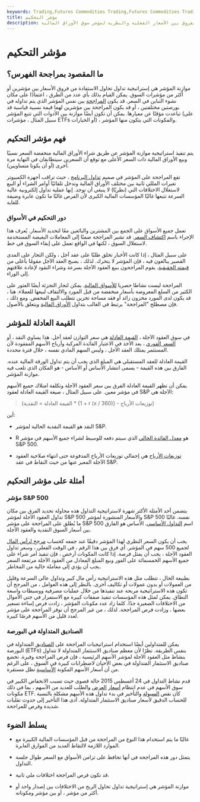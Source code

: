 ```yaml
---
keywords: Trading,Futures Commodities Trading,Futures Commodities Trading Strategy and Education,Futures and Commodities Trading,Strategy and Education
title: مؤشر التحكيم
description: موازنة المؤشر هي استراتيجية تداول تحاول الاستفادة من الفروق بين الأسعار الفعلية والنظرية لمؤشر سوق الأوراق المالية.
---
```


# مؤشر التحكيم
## ما المقصود بمراجحة الفهرس؟

موازنة المؤشر هي إستراتيجية تداول تحاول الاستفادة من فروق الأسعار بين مؤشرين أو أكثر من مؤشرات السوق. يمكن القيام بذلك بأي عدد من الطرق ، اعتمادًا على مكان نشوء التباين في السعر. قد يكون [المراجحة](/arbitrage) بين نفس المؤشر الذي يتم تداوله في بورصتين مختلفتين ، أو قد يكون المراجحة بين مؤشرين لهما قيمة نسبية قياسية قد تباعدت مؤقتًا عن معيارها. يمكن أن تكون أيضًا موازنة بين الأدوات التي تتبع المؤشر (على سبيل المثال ، مؤشرات ETFs أو الخيارات) ، والمكونات التي يتكون منها المؤشر.

## فهم مؤشر التحكيم

يتم تنفيذ استراتيجية موازنة المؤشر عن طريق شراء الأوراق المالية منخفضة السعر نسبيًا وبيع الأوراق المالية ذات السعر الأعلى مع توقع أن السعرين سيتطابقان في النهاية مرة أخرى (أو أن يكونا متساويين).

تقع المراجحة على المؤشر في صميم [تداول البرنامج](/programtrading) ، حيث تراقب أجهزة الكمبيوتر تغيرات المللي ثانية بين مختلف الأوراق المالية وتدخل تلقائيًا أوامر الشراء أو البيع لاستغلال الاختلافات التي (نظريًا) لا ينبغي أن توجد. إنها عملية تداول إلكترونية عالية السرعة تتبعها غالبًا المؤسسات المالية الكبرى لأن الفرص غالبًا ما تكون عابرة وضيقة للغاية.

### دور التحكيم في الأسواق

تعمل جميع الأسواق على الجمع بين المشترين والبائعين معًا لتحديد الأسعار. يُعرف هذا الإجراء باسم [اكتشاف السعر](/pricediscovery). قد تشير المراجحة ضمنًا إلى المعاملات البغيضة المستخدمة لاستغلال السوق ، لكنها في الواقع تعمل على إبقاء السوق في خط.

على سبيل المثال ، إذا كانت الأخبار تخلق طلبًا على عقد آجل ، ولكن التجار على المدى القصير يبالغون فيه ، فإن المؤشر لا يتحرك. لذلك ، يصبح العقد الآجل مقومًا بأعلى من [قيمته الحقيقية](/overvalued). يقوم المراجحون ببيع العقود الآجلة بسرعة وشراء النقود لإعادة علاقتهم إلى الوراء.

المراجحة ليست نشاطا حصريا [للأسواق المالية](/financial-market). يمكن لتجار التجزئة أيضًا العثور على الكثير من السلع المعروضة بأسعار منخفضة من قبل المورد والالتفاف لبيعها للعملاء. هنا ، قد يكون لدى المورد مخزون زائد أو فقد مساحة تخزين تتطلب البيع المخفض. ومع ذلك ، فإن مصطلح "المراجحة" يرتبط في الغالب بتداول [الأوراق المالية](/security) ويتعلق بالأصول.

## القيمة العادلة للمؤشر

في سوق العقود الآجلة ، [القيمة العادلة](/fairvalue) هي سعر التوازن لعقد آجل. هذا يساوي النقد ، أو [السعر الفوري](/spotprice) ، بعد الأخذ في الاعتبار الفائدة المركبة وأرباح الأسهم المفقودة لأن المستثمر يمتلك العقد الآجل ، وليس السهم المادي نفسه ، خلال فترة محددة.

القيمة العادلة للعقد المستقبلي هي المبلغ الذي يجب أن يتم تداول الورقة المالية عنده. الفارق بين هذه القيمة - يسمى انتشار الأساس أو الأساس - هو المكان الذي تلعب فيه موازنة المؤشر.

يمكن أن تظهر القيمة العادلة الفرق بين سعر العقود الآجلة وتكلفة امتلاك جميع الأسهم في مؤشر معين. على سبيل المثال ، صيغة القيمة العادلة لعقود S&P الآجلة هي:

>

> (القيمة العادلة = النقدية * {1 + r (x / 360)} - توزيعات الأرباح)

>

أين:

- النقد هو القيمة النقدية الحالية لمؤشر S&P.

- R هو [معدل الفائدة الحالي](/interestrate) الذي سيتم دفعه للوسيط لشراء جميع الأسهم في مؤشر S&P 500.

- [توزيعات الأرباح](/dividend) هي إجمالي توزيعات الأرباح المدفوعة حتى انتهاء صلاحية العقود الآجلة المعبر عنها من حيث النقاط في عقد S&P.

## أمثلة على مؤشر التحكيم

### مؤشر S&P 500

يتضمن أحد الأمثلة الأكثر شهرة لاستراتيجية التداول هذه محاولة تحديد الفرق بين مكان تداول العقود الآجلة لمؤشر S&P 500 والأسعار المنشورة لمؤشر S&P 500 نفسه. غالبًا ما يُطلق على المراجحة على مؤشر S&P 500 اسم [التداول الأساسي](/basis-trading). الأساس هو الفارق بين أسعار السوق النقدية والعقود الآجلة.

يجب أن يكون السعر النظري لهذا المؤشر دقيقًا عند جمعه كحساب [مرجح لرأس المال](/capitalizationweightedindex) لجميع 500 سهم في المؤشر. أي فرق بين هذا الرقم ، في الوقت الفعلي ، وسعر تداول العقود الآجلة ، يجب أن يمثل فرصة. إذا كانت المكونات أرخص ، فإن تنفيذ أمر شراء على جميع الأسهم الخمسمائة على الفور وبيع المبلغ المعادل من العقود الآجلة مرتفعة السعر يجب أن يؤدي إلى معاملة خالية من المخاطر.

بطبيعة الحال ، تتطلب مثل هذه الاستراتيجية رأس مال كبير وتداول عالي السرعة وقليل من العمولات أو بدون عمولات أو تكاليف أخرى. بالنظر إلى هذه العوامل ، من المرجح أن تكون هذه الاستراتيجية مربحة عند تنفيذها من خلال عمليات مصرفية ووسيطات واسعة النطاق. يمكن لمثل هذه المؤسسات تنفيذ صفقات كبيرة مع الاستمرار في جني الأموال من الاختلافات الصغيرة جدًا. كلما زاد عدد مكونات المؤشر ، زادت فرص إساءة تسعير بعضها ، وزادت فرص المراجحة. لذلك ، من غير المرجح أن توفر المراجحة على مؤشر لعدد قليل من الأسهم فرصًا كبيرة.

### الصناديق المتداولة في البورصة

يمكن للمتداولين أيضًا استخدام استراتيجيات المراجحة على [الصناديق](/etf) المتداولة في البورصة (ETFs) بنفس الطريقة. نظرًا لأن معظم صناديق الاستثمار المتداولة لا تتداول بنشاط مثل العقود الآجلة لمؤشر الأسهم الرئيسية ، فإن فرص المراجحة وفيرة. تخضع صناديق الاستثمار المتداولة في بعض الأحيان لاضطرابات كبيرة في السوق ، على الرغم من أن أسعار الأسهم المكونة [الأساسية](/underlying) تظل مستقرة.

قدم نشاط التداول في 24 أغسطس 2015 حالة قصوى حيث تسبب الانخفاض الكبير في سوق الأسهم في عدم انتظام [أسعار](/ask) [العرض](/bid) والطلب للعديد من الأسهم ، بما في ذلك مكونات ETF. كان نقص [السيولة](/liquidity) والتأخير في بدء تداول هذه الأسهم مشكلة بالنسبة للحساب الدقيق لأسعار صناديق الاستثمار المتداولة. أدى هذا التأخير إلى حدوث تقلبات شديدة وفرص للمراجحة.

## يسلط الضوء

- غالبًا ما يتم استخدام هذا النوع من المراجحة من قبل المؤسسات المالية الكبيرة مع الموارد اللازمة لالتقاط العديد من الفوارق العابرة.

- يتمثل دور هذه المراجحة في أنها تحافظ على تزامن الأسواق مع السعر طوال جلسة التداول.

- قد تكون فرص المراجحة اختلافات ملي ثانية.

- موازنة المؤشر هي إستراتيجية تداول تحاول الربح من الاختلافات بين إصدار واحد أو أكثر من مؤشر ، أو بين مؤشر ومكوناته.

